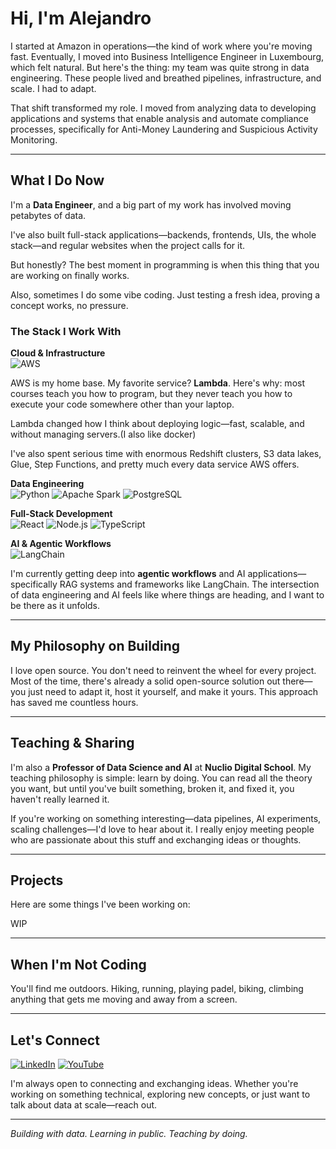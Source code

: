 # Hi, I'm Alejandro

I started at Amazon in operations—the kind of work where you're moving fast. Eventually, I moved into Business Intelligence Engineer in Luxembourg, which felt natural. But here's the thing: my team was quite strong in data engineering. These people lived and breathed pipelines, infrastructure, and scale. I had to adapt.

That shift transformed my role. I moved from analyzing data to developing applications and systems that enable analysis and automate compliance processes, specifically for Anti-Money Laundering and Suspicious Activity Monitoring.

---

## What I Do Now

I'm a **Data Engineer**, and a big part of my work has involved moving petabytes of data.

I've also built full-stack applications—backends, frontends, UIs, the whole stack—and regular websites when the project calls for it.

But honestly? The best moment in programming is when this thing that you are working on finally works.

Also, sometimes I do some vibe coding. Just testing a fresh idea, proving a concept works, no pressure.

### The Stack I Work With

**Cloud & Infrastructure**  
![AWS](https://img.shields.io/badge/AWS-232F3E?style=flat&logo=amazon-aws&logoColor=white)

AWS is my home base. My favorite service? **Lambda**. Here's why: most courses teach you how to program, but they never teach you how to execute your code somewhere other than your laptop. 

Lambda changed how I think about deploying logic—fast, scalable, and without managing servers.(I also like docker)

I've also spent serious time with enormous Redshift clusters, S3 data lakes, Glue, Step Functions, and pretty much every data service AWS offers.

**Data Engineering**  
![Python](https://img.shields.io/badge/Python-3776AB?style=flat&logo=python&logoColor=white)
![Apache Spark](https://img.shields.io/badge/Apache_Spark-E25A1C?style=flat&logo=apache-spark&logoColor=white)
![PostgreSQL](https://img.shields.io/badge/PostgreSQL-316192?style=flat&logo=postgresql&logoColor=white)

**Full-Stack Development**  
![React](https://img.shields.io/badge/React-20232A?style=flat&logo=react&logoColor=61DAFB)
![Node.js](https://img.shields.io/badge/Node.js-339933?style=flat&logo=node.js&logoColor=white)
![TypeScript](https://img.shields.io/badge/TypeScript-007ACC?style=flat&logo=typescript&logoColor=white)

**AI & Agentic Workflows**  
![LangChain](https://img.shields.io/badge/LangChain-121212?style=flat&logo=chainlink&logoColor=white)

I'm currently getting deep into **agentic workflows** and AI applications—specifically RAG systems and frameworks like LangChain. The intersection of data engineering and AI feels like where things are heading, and I want to be there as it unfolds.

---

## My Philosophy on Building

I love open source. You don't need to reinvent the wheel for every project. Most of the time, there's already a solid open-source solution out there—you just need to adapt it, host it yourself, and make it yours. This approach has saved me countless hours.

---

## Teaching & Sharing

I'm also a **Professor of Data Science and AI** at **Nuclio Digital School**. My teaching philosophy is simple: learn by doing. You can read all the theory you want, but until you've built something, broken it, and fixed it, you haven't really learned it.

If you're working on something interesting—data pipelines, AI experiments, scaling challenges—I'd love to hear about it. I really enjoy meeting people who are passionate about this stuff and exchanging ideas or thoughts.

---

## Projects

Here are some things I've been working on:

WIP

---

## When I'm Not Coding

You'll find me outdoors. Hiking, running, playing padel, biking, climbing anything that gets me moving and away from a screen. 

---

## Let's Connect

[![LinkedIn](https://img.shields.io/badge/LinkedIn-0077B5?style=flat&logo=linkedin&logoColor=white)]([https://linkedin.com/in/your-profile](https://www.linkedin.com/in/alejandro-tinto/))
[![YouTube](https://img.shields.io/badge/YouTube-FF0000?style=flat&logo=youtube&logoColor=white)]([https://youtube.com/@your-channel](https://www.youtube.com/channel/UCf6SvG9k9O7L8Ak2UPrT1hA))

I'm always open to connecting and exchanging ideas. Whether you're working on something technical, exploring new concepts, or just want to talk about data at scale—reach out.

---

*Building with data. Learning in public. Teaching by doing.*
